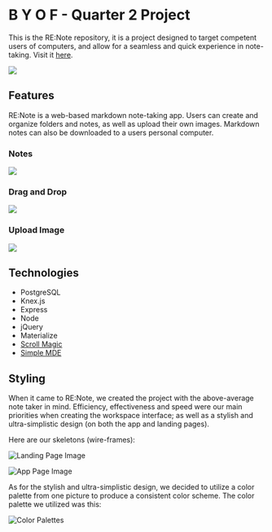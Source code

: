 # B Y O F - Quarter 2 Project

This is the RE:Note repository, it is a project designed to target competent users of computers, and allow for a seamless and quick experience in note-taking. Visit it [here](https://byof.herokuapp.com/).

![](/md-images/renote-landing.gif)

## Features
RE:Note is a web-based markdown note-taking app. Users can create and organize folders and notes, as well as upload their own images. Markdown notes can also be downloaded to a users personal computer.

### Notes
![](/md-images/renote-notes.gif)

### Drag and Drop
![](/md-images/renote-drag.gif)

### Upload Image
![](/md-images/renote-upload.gif)

## Technologies
* PostgreSQL
* Knex.js
* Express
* Node
* jQuery
* Materialize
* [Scroll Magic](http://scrollmagic.io/)
* [Simple MDE](https://simplemde.com/)

## Styling

When it came to RE:Note, we created the project with the above-average note taker in mind. Efficiency, effectiveness and speed were our main priorities when creating the workspace interface; as well as a stylish and ultra-simplistic design (on both the app and landing pages).

Here are our skeletons (wire-frames):

![Landing Page Image](http://i.imgur.com/07rRNM7.jpg)

![App Page Image](http://i.imgur.com/dmdXw7o.jpg)

As for the stylish and ultra-simplistic design, we decided to utilize a color palette from one picture to produce a consistent color scheme. The color palette we utilized was this:

![Color Palettes](https://slack-imgs.com/?c=1&url=https%3A%2F%2Fs-media-cache-ak0.pinimg.com%2F600x315%2F64%2F1b%2F64%2F641b64831a63aad2838f2b7853e4a246.jpg)
